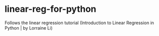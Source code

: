 # linear-reg-for-python
Follows the linear regression tutorial (Introduction to Linear Regression in Python | by Lorraine Li) 
